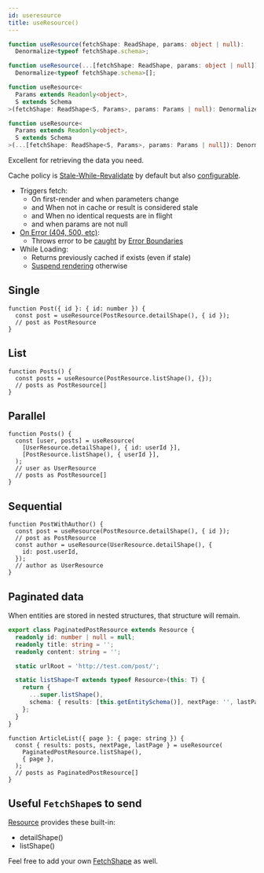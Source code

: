 ```yaml
---
id: useresource
title: useResource()
---
```


<!--DOCUSAURUS_CODE_TABS-->
<!--Type-->

```typescript
function useResource(fetchShape: ReadShape, params: object | null):
  Denormalize<typeof fetchShape.schema>;

function useResource(...[fetchShape: ReadShape, params: object | null]):
  Denormalize<typeof fetchShape.schema>[];
```

<!--With Generics-->

```typescript
function useResource<
  Params extends Readonly<object>,
  S extends Schema
>(fetchShape: ReadShape<S, Params>, params: Params | null): Denormalize<S>;

function useResource<
  Params extends Readonly<object>,
  S extends Schema
>(...[fetchShape: ReadShape<S, Params>, params: Params | null]): Denormalize<S>[];
```

<!--END_DOCUSAURUS_CODE_TABS-->

Excellent for retrieving the data you need.

Cache policy is [Stale-While-Revalidate](https://tools.ietf.org/html/rfc5861) by default but also [configurable](https://resthooks.io/docs/guides/resource-lifetime).

- Triggers fetch:
  - On first-render and when parameters change
  - and When not in cache or result is considered stale
  - and When no identical requests are in flight
  - and when params are not null
- [On Error (404, 500, etc)](https://www.restapitutorial.com/httpstatuscodes.html):
  - Throws error to be [caught](../guides/network-errors.md) by [Error Boundaries](https://reactjs.org/docs/error-boundaries.html)
- While Loading:
  - Returns previously cached if exists (even if stale)
  - [Suspend rendering](../guides/loading-state.md) otherwise

## Single

```tsx
function Post({ id }: { id: number }) {
  const post = useResource(PostResource.detailShape(), { id });
  // post as PostResource
}
```

## List

```tsx
function Posts() {
  const posts = useResource(PostResource.listShape(), {});
  // posts as PostResource[]
}
```

## Parallel

```tsx
function Posts() {
  const [user, posts] = useResource(
    [UserResource.detailShape(), { id: userId }],
    [PostResource.listShape(), { userId }],
  );
  // user as UserResource
  // posts as PostResource[]
}
```

## Sequential

```tsx
function PostWithAuthor() {
  const post = useResource(PostResource.detailShape(), { id });
  // post as PostResource
  const author = useResource(UserResource.detailShape(), {
    id: post.userId,
  });
  // author as UserResource
}
```

## Paginated data

When entities are stored in nested structures, that structure will remain.

```typescript
export class PaginatedPostResource extends Resource {
  readonly id: number | null = null;
  readonly title: string = '';
  readonly content: string = '';

  static urlRoot = 'http://test.com/post/';

  static listShape<T extends typeof Resource>(this: T) {
    return {
      ...super.listShape(),
      schema: { results: [this.getEntitySchema()], nextPage: '', lastPage: '' },
    };
  }
}
```

```tsx
function ArticleList({ page }: { page: string }) {
  const { results: posts, nextPage, lastPage } = useResource(
    PaginatedPostResource.listShape(),
    { page },
  );
  // posts as PaginatedPostResource[]
}
```

## Useful `FetchShape`s to send

[Resource](./Resource.md#provided-and-overridable-methods) provides these built-in:

- detailShape()
- listShape()

Feel free to add your own [FetchShape](./FetchShape.md) as well.
